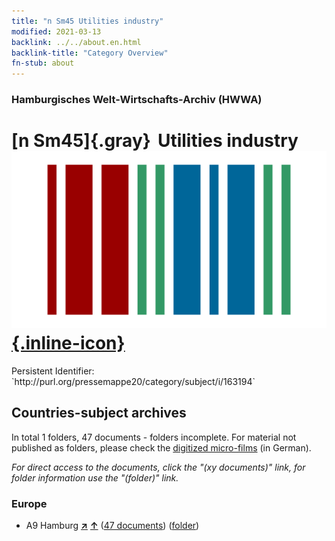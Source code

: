 ```yaml
---
title: "n Sm45 Utilities industry"
modified: 2021-03-13
backlink: ../../about.en.html
backlink-title: "Category Overview"
fn-stub: about
---
```


### Hamburgisches Welt-Wirtschafts-Archiv (HWWA)

# [n Sm45]{.gray}&#8201; Utilities industry &#160; [![Wikidata](/images/Wikidata-logo.svg "Wikidata"){.inline-icon}](http://www.wikidata.org/entity/Q104710370)

<div class="hint">Persistent Identifier: `http://purl.org/pressemappe20/category/subject/i/163194`</div>







## Countries-subject archives





In total 1 folders, 47 documents - folders incomplete.
For material not published as folders, please check the [digitized micro-films](/film/h1_sh.de.html) (in German).

_For direct access to the documents, click the "(xy documents)" link, for folder information use the "(folder)" link._



### Europe

- A9 Hamburg [**&nearr;**](../../../geo/i/140905/about.en.html "Hamburg (all folders)") [**&uarr;**](../../../geo/about.en.html#A9 "Country category system") (<a href="https://pm20.zbw.eu/iiifview/folder/sh/140905,163194" title="about: Hamburg : Utilities industry" target="_blank">47 documents</a>) ([folder](../../../../folder/sh/1409xx/140905/1631xx/163194/about.en.html))








